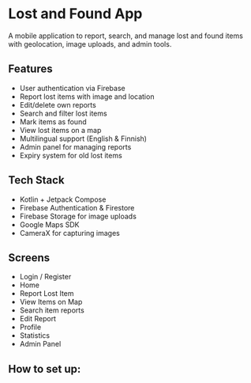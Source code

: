 # Lost and Found App

A mobile application to report, search, and manage lost and found items with geolocation, image uploads, and admin tools.

## Features
- User authentication via Firebase
- Report lost items with image and location
- Edit/delete own reports
- Search and filter lost items
- Mark items as found
- View lost items on a map
- Multilingual support (English & Finnish)
- Admin panel for managing reports
- Expiry system for old lost items

## Tech Stack
- Kotlin + Jetpack Compose
- Firebase Authentication & Firestore
- Firebase Storage for image uploads
- Google Maps SDK
- CameraX for capturing images

## Screens
- Login / Register
- Home
- Report Lost Item
- View Items on Map
- Search item reports
- Edit Report
- Profile
- Statistics
- Admin Panel

## How to set up:
